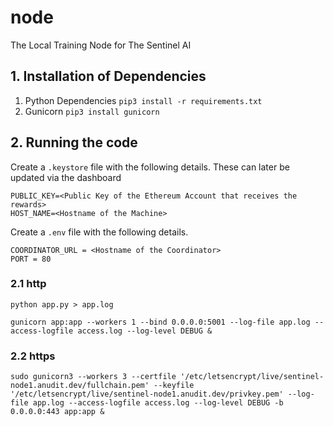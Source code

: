 # node
The Local Training Node for The Sentinel AI

## 1. Installation of Dependencies
1. Python Dependencies ```pip3 install -r requirements.txt```
2. Gunicorn ```pip3 install gunicorn```

## 2. Running the code
Create a `.keystore` file with the following details. These can later be updated via the dashboard
```
PUBLIC_KEY=<Public Key of the Ethereum Account that receives the rewards>
HOST_NAME=<Hostname of the Machine>
```

Create a `.env` file with the following details.
```
COORDINATOR_URL = <Hostname of the Coordinator>
PORT = 80
```

### 2.1 http

```
python app.py > app.log
```


```
gunicorn app:app --workers 1 --bind 0.0.0.0:5001 --log-file app.log --access-logfile access.log --log-level DEBUG &
```

### 2.2 https
```
sudo gunicorn3 --workers 3 --certfile '/etc/letsencrypt/live/sentinel-node1.anudit.dev/fullchain.pem' --keyfile '/etc/letsencrypt/live/sentinel-node1.anudit.dev/privkey.pem' --log-file app.log --access-logfile access.log --log-level DEBUG -b 0.0.0.0:443 app:app &
```
